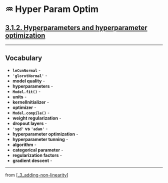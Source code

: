 # ♒️ Hyper Param Optim

## [**3.1.2.** Hyperparameters and hyperparameter optimization](https://livebook.manning.com/book/deep-learning-with-javascript/chapter-3/67)

---

## **Vocabulary**

- **`leCunNormal`** -
- **`'glorotNormal'`** -
- **model quality** -
- **hyperparameters** -
- **`Model.fit()`** -
- **units** -
- **kernelInitializer** -
- **optimizer** -
- **`Model.compile()`** -
- **weight regularization** -
- **dropout layers** -
- **`'sgd'` vs `'adam'`** -
- **hyperparameter optimization** -
- **hyperparameter tunning** -
- **algorithm** -
- **categorical parameter** -
- **regularization factors** -
- **gradient descent** -

---
from [[_3_adding-non-linearity]]

[//begin]: # "Autogenerated link references for markdown compatibility"
[_3_adding-non-linearity]: ../_3_adding-non-linearity.md "♒️ NON-LINEARITY"
[//end]: # "Autogenerated link references"